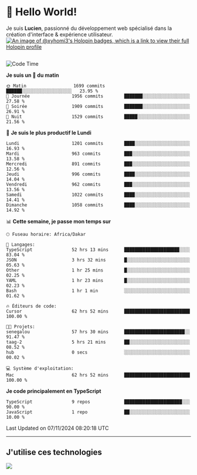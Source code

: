 # 👋 Hello World!

Je suis **Lucien**, passionné du développement web spécialisé dans la création d'interface & expérience utilisateur.
[![An image of @xyhomi3's Holopin badges, which is a link to view their full Holopin profile](https://holopin.me/xyhomi3)](https://holopin.io/@xyhomi3)

##

<!--START_SECTION:waka-->
![Code Time](http://img.shields.io/badge/Code%20Time-2%2C505%20hrs%2022%20mins-blue)

**Je suis un 🐤 du matin** 

```text
🌞 Matin                  1699 commits        ██████░░░░░░░░░░░░░░░░░░░   23.95 % 
🌆 Journée                1956 commits        ███████░░░░░░░░░░░░░░░░░░   27.58 % 
🌃 Soirée                 1909 commits        ███████░░░░░░░░░░░░░░░░░░   26.91 % 
🌙 Nuit                   1529 commits        █████░░░░░░░░░░░░░░░░░░░░   21.56 % 
```
📅 **Je suis le plus productif le Lundi** 

```text
Lundi                    1201 commits        ████░░░░░░░░░░░░░░░░░░░░░   16.93 % 
Mardi                    963 commits         ███░░░░░░░░░░░░░░░░░░░░░░   13.58 % 
Mercredi                 891 commits         ███░░░░░░░░░░░░░░░░░░░░░░   12.56 % 
Jeudi                    996 commits         ████░░░░░░░░░░░░░░░░░░░░░   14.04 % 
Vendredi                 962 commits         ███░░░░░░░░░░░░░░░░░░░░░░   13.56 % 
Samedi                   1022 commits        ████░░░░░░░░░░░░░░░░░░░░░   14.41 % 
Dimanche                 1058 commits        ████░░░░░░░░░░░░░░░░░░░░░   14.92 % 
```


📊 **Cette semaine, je passe mon temps sur** 

```text
🕑︎ Fuseau horaire: Africa/Dakar

💬 Langages: 
TypeScript               52 hrs 13 mins      █████████████████████░░░░   83.04 % 
JSON                     3 hrs 32 mins       █░░░░░░░░░░░░░░░░░░░░░░░░   05.63 % 
Other                    1 hr 25 mins        █░░░░░░░░░░░░░░░░░░░░░░░░   02.25 % 
YAML                     1 hr 23 mins        █░░░░░░░░░░░░░░░░░░░░░░░░   02.23 % 
Bash                     1 hr 1 min          ░░░░░░░░░░░░░░░░░░░░░░░░░   01.62 % 

🔥 Éditeurs de code: 
Cursor                   62 hrs 52 mins      █████████████████████████   100.00 % 

🐱‍💻 Projets: 
senegalou                57 hrs 30 mins      ███████████████████████░░   91.47 % 
taag-2                   5 hrs 21 mins       ██░░░░░░░░░░░░░░░░░░░░░░░   08.52 % 
hub                      0 secs              ░░░░░░░░░░░░░░░░░░░░░░░░░   00.02 % 

💻 Système d'exploitation: 
Mac                      62 hrs 52 mins      █████████████████████████   100.00 % 
```

**Je code principalement en TypeScript** 

```text
TypeScript               9 repos             ██████████████████████░░░   90.00 % 
JavaScript               1 repo              ██░░░░░░░░░░░░░░░░░░░░░░░   10.00 % 
```




 Last Updated on 07/11/2024 08:20:18 UTC
<!--END_SECTION:waka-->
---

## J'utilise ces technologies

<p align="left">
  <a href="https://skillicons.dev">
    <img src="https://skillicons.dev/icons?i=ts,js,md,scss,tailwind,react,docker,express,astro,vite,nextjs,vercel,figma,ableton" />
  </a>
</p>

